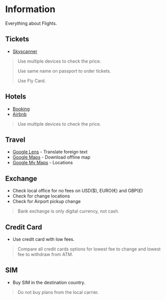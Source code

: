 # Information

Everything about Flights.

## Tickets

- [Skyscanner](https://www.skyscanner.co.il/)

> Use multiple devices to check the price.
>
> Use same name on passport to order tickets.
>
> Use Fly Card.

## Hotels

- [Booking](https://www.booking.com/)
- [Airbnb](https://www.airbnb.com/)

> Use multiple devices to check the price.

## Travel

- [Google Lens](https://play.google.com/store/apps/details?id=com.google.ar.lens) - Translate foreign text
- [Google Maps](https://play.google.com/store/apps/details?id=com.google.android.apps.maps) - Download offline map
- [Google My Maps](https://www.google.com/mymaps) - Locations

## Exchange

- Check local office for no fees on USD($), EURO(€) and GBP(£)
- Check for change locations
- Check for Airport pickup change

> Bank exchange is only digital currency, not cash.

## Credit Card

- Use credit card with low fees.

> Compare all credit cards options for lowest fee to change and lowest fee to withdraw from ATM.

## SIM

- Buy SIM in the destination country.

> Do not buy plans from the local carrier.
